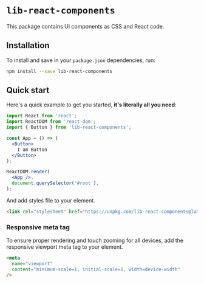 # `lib-react-components`

This package contains UI components as CSS and React code.

## Installation

To install and save in your `package.json` dependencies, run:

```bash
npm install --save lib-react-components
```

## Quick start

Here's a quick example to get you started, **it's literally all you need**:

```jsx
import React from 'react';
import ReactDOM from 'react-dom';
import { Button } from 'lib-react-components';

const App = () => (
  <Button>
    I am Button
  </Button>
);

ReactDOM.render(
  <App />,
  document.querySelector('#root'),
);
```

And add styles file to your <head> element.

```html
<link rel="stylesheet" href="https://unpkg.com/lib-react-components@latest/src/themes/default.css">
```

### Responsive meta tag

To ensure proper rendering and touch zooming for all devices, add the responsive viewport meta tag to your <head> element.

```html
<meta
  name="viewport"
  content="minimum-scale=1, initial-scale=1, width=device-width"
/>
```
